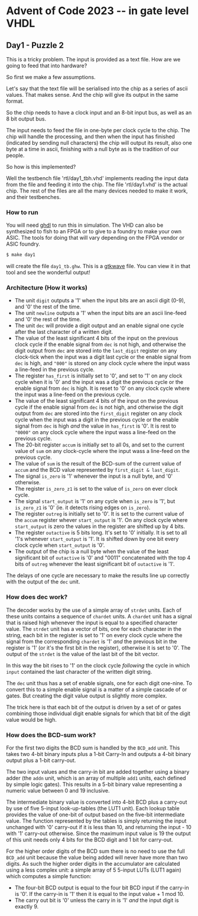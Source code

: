 Advent of Code 2023 -- in gate level VHDL
=========================================

Day1 - Puzzle 2
---------------

This is a tricky problem. The input is provided as a text file. How are we going to feed that into hardware?

So first we make a few assumptions.

Let's say that the text file will be serialised into the chip as a series of ascii values. That makes sense. And the chip will give its output in the same format.

So the chip needs to have a clock input and an 8-bit input bus, as well as an 8 bit output bus.

The input needs to feed the file in one-byte per clock cycle to the chip. The chip will handle the processing, and then when the input has finished (indicated by sending null characters) the chip will output its result, also one byte at a time in ascii, finishing with a null byte as is the tradition of our people.


So how is this implemented?

Well the testbench file 'rtl/day1_tbh.vhd' implements reading the input data from the file and feeding it into the chip. The file 'rtl/day1.vhd' is the actual chip. The rest of the files are all the many devices needed to make it work, and their testbenches.


### How to run

You will need [ghdl](http://ghdl.free.fr/) to run this in simulation. The VHD can also be synthesized to flsh to an FPGA or to give to a foundry to make your own ASIC. The tools for doing that will vary depending on the FPGA vendor or ASIC foundry.

```bash
$ make day1
```

will create the file `day1_tb.ghw`. This is a [gtkwave](https://gtkwave.sourceforge.net/) file. You can view it in that tool and see the wonderful output!

### Architecture (How it works)

* The unit `digit` outputs a '1' when the input bits are an ascii digit (0-9), and '0' the rest of the time.
* The unit `newline` outputs a '1' when the input bits are an ascii line-feed and '0' the rest of the time.
* The unit `dec` will provide a digit output and an enable signal one cycle after the last character of a written digit.
* The value of the least significant 4 bits of the input on the previous clock cycle if the enable signal from `dec` is not high, and otherwise the digit output from `dec` are stored into the `last_digit` register on any clock-tick when the input was a digit last cycle or the enable signal from `dec` is high, and `"000"` is stored on any clock cycle where the input wass a line-feed in the previous cycle.
* The register `has_first` is initially set to '0', and set to '1' on any clock cycle when it is '0' and the input was a digit the previous cycle or the enable signal from `dec` is high. It is reset to '0' on any clock cycle where the input was a line-feed on the previous cycle.
* The value of the least significant 4 bits of the input on the previous cycle if the enable signal from `dec` is not high, and otherwise the digit output from `dec` are stored into the `first_digit` register on any clock cycle when the input was a digit in the previous cycle or the enable signal from `dec` is high *and* the value in `has_first` is '0'. It is rest to `"0000"` on any clock cycle where the input wass a line-feed on the previous cycle.
* The 20-bit register `accum` is initially set to all 0s, and set to the current value of `sum` on any clock-cycle where the input wass a line-feed on the previous cycle.
* The value of `sum` is the result of the BCD-sum of the current value of `accum` and the BCD value represented by `first_digit & last_digit`.
* The signal `is_zero` is '1' whenever the input is a null byte, and '0' otherwise.
* The register `is_zero_z1` is set to the value of `is_zero` on ever clock cycle.
* The signal `start_output` is '1' on any cycle when `is_zero` is '1', but `is_zero_z1` is '0' (ie. it detects rising edges on `is_zero`).
* The register `outreg` is initially set to '0'. It is set to the current value of the `accum` register whever `start_output` is '1'. On any clock cycle where `start_output` is zero the values in the register are shifted up by 4 bits.
* The register `outactive` is 5 bits long. It's set to '0' initially. It is set to all '1's whenever `start_output` is '1'. It is shifted down by one bit every clock cycle when `start_output` is '0'.
* The output of the chip is a null byte when the value of the least significant bit of `outactive` is '0' and "0011" concatenated with the top 4 bits of `outreg` whenever the least significant bit of `outactive` is '1'.

The delays of one cycle are necessary to make the results line up correctly with the output of the `dec` unit.

### How does dec work?

The decoder works by the use of a simple array of `strdet` units. Each of these units contains a sequence of `chardet` units. A `chardet` unit has a signal that is raised high whenever the input is equal to a specified character value. The `strdet` unit has a vector of bits, one for each character in the string, each bit in the register is set to '1' on every clock cycle where the signal from the corresponding `chardet` is '1' *and* the previous bit in the register is '1' (or it's the first bit in the register), otherwise it is set to '0'. The output of the `strdet` is the value of the last bit of the bit vector.

In this way the bit rises to '1' on the clock cycle *following* the cycle in which `input` contained the last character of the written digit string.

The `dec` unit thus has a set of enable signals, one for each digit one-nine. To convert this to a simple enable signal is a matter of a simple cascade of or gates. But creating the digit value output is slightly more complex.

The trick here is that each bit of the output is driven by a set of or gates combining those individual digit enable signals for which that bit of the digit value would be high.

### How does the BCD-sum work?

For the first two digits the BCD sum is handled by the `BCD_add` unit. This takes two 4-bit binary inputs plus a 1-bit Carry-In and outputs a 4-bit binary output plus a 1-bit carry-out.

The two input values and the carry-in bit are added together using a binary adder (the `addn` unit, which is an array of multiple `add1` units, each defined by simple logic gates). This results in a 5-bit binary value representing a numeric value between 0 and 19 inclusive.

The intermediate binary value is converted into 4-bit BCD plus a carry-out by use of five 5-input look-up-tables (the LUT1 unit). Each lookup table provides the value of one-bit of output based on the five-bit intermediate value. The function represented by the tables is simply returning the input unchanged with '0' carry-out if it is less than 10, and returning the input - 10 with '1' carry-out otherwise. Since the maximum input value is 19 the output of this unit needs only 4 bits for the BCD digit and 1 bit for carry-out.


For the higher order digits of the BCD sum there is no need to use the full `BCD_add` unit because the value being added will never have more than two digits. As such the higher order digits in the accumulator are calculated using a less complex unit: a simple array of 5 5-input LUTs (LUT1 again) which computes a simple function:

* The four-bit BCD output is equal to the four bit BCD input if the carry-in is '0'. If the carry-in is '1' then it is equal to the input value + 1 mod 10.
* The carry out bit is '0' unless the carry in is '1' *and* the input digit is exactly 9.



